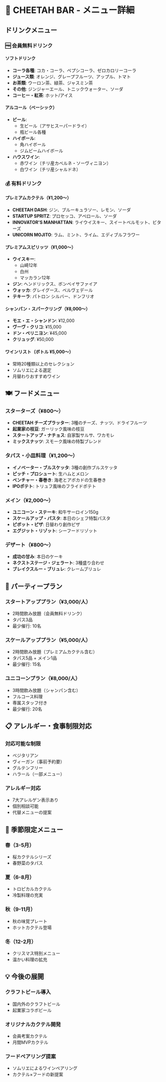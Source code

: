 # 🍹 CHEETAH BAR - メニュー詳細

## ドリンクメニュー

### 🆓 会員無料ドリンク

#### ソフトドリンク
- **コーラ各種**: コカ・コーラ、ペプシコーラ、ゼロカロリーコーラ
- **ジュース類**: オレンジ、グレープフルーツ、アップル、トマト
- **お茶類**: ウーロン茶、緑茶、ジャスミン茶
- **その他**: ジンジャーエール、トニックウォーター、ソーダ
- **コーヒー・紅茶**: ホット/アイス

#### アルコール（ベーシック）
- **ビール**: 
  - 生ビール（アサヒスーパードライ）
  - 瓶ビール各種
- **ハイボール**: 
  - 角ハイボール
  - ジムビームハイボール
- **ハウスワイン**:
  - 赤ワイン（チリ産カベルネ・ソーヴィニヨン）
  - 白ワイン（チリ産シャルドネ）

### 💰 有料ドリンク

#### プレミアムカクテル（¥1,200〜）
- **CHEETAH DASH**: ジン、ブルーキュラソー、レモン、ソーダ
- **STARTUP SPRITZ**: プロセッコ、アペロール、ソーダ
- **INNOVATOR'S MANHATTAN**: ライウイスキー、スイートベルモット、ビターズ
- **UNICORN MOJITO**: ラム、ミント、ライム、エディブルフラワー

#### プレミアムスピリッツ（¥1,000〜）
- **ウイスキー**: 
  - 山崎12年
  - 白州
  - マッカラン12年
- **ジン**: ヘンドリックス、ボンベイサファイア
- **ウォッカ**: グレイグース、ベルヴェデール
- **テキーラ**: パトロン シルバー、ドンフリオ

#### シャンパン・スパークリング（¥8,000〜）
- **モエ・エ・シャンドン**: ¥12,000
- **ヴーヴ・クリコ**: ¥15,000
- **ドン・ペリニヨン**: ¥45,000
- **クリュッグ**: ¥50,000

#### ワインリスト（ボトル ¥5,000〜）
- 常時20種類以上のセレクション
- ソムリエによる選定
- 月替わりおすすめワイン

## 🍽️ フードメニュー

### スターターズ（¥800〜）
- **CHEETAH チーズプラッター**: 3種のチーズ、ナッツ、ドライフルーツ
- **起業家の枝豆**: ガーリック風味の枝豆
- **スタートアップ・ナチョス**: 自家製サルサ、ワカモレ
- **ミックスナッツ**: スモーク風味の特製ブレンド

### タパス・小皿料理（¥1,200〜）
- **イノベーター・ブルスケッタ**: 3種の創作ブルスケッタ
- **ピッチ・プロシュート**: 生ハムとメロン
- **ベンチャー・春巻き**: 海老とアボカドの生春巻き
- **IPOポテト**: トリュフ風味のフライドポテト

### メイン（¥2,000〜）
- **ユニコーン・ステーキ**: 和牛サーロイン150g
- **スケールアップ・パスタ**: 本日のシェフ特製パスタ
- **ピボット・ピザ**: 日替わり創作ピザ
- **エグジット・リゾット**: シーフードリゾット

### デザート（¥800〜）
- **成功の甘み**: 本日のケーキ
- **ネクストステージ・ジェラート**: 3種盛り合わせ
- **ブレイクスルー・ブリュレ**: クレームブリュレ

## 🎉 パーティープラン

### スタートアッププラン（¥3,000/人）
- 2時間飲み放題（会員無料ドリンク）
- タパス3品
- 最少催行: 10名

### スケールアッププラン（¥5,000/人）
- 2時間飲み放題（プレミアムカクテル含む）
- タパス5品 + メイン1品
- 最少催行: 15名

### ユニコーンプラン（¥8,000/人）
- 3時間飲み放題（シャンパン含む）
- フルコース料理
- 専属スタッフ付き
- 最少催行: 20名

## 📋 アレルギー・食事制限対応

### 対応可能な制限
- ベジタリアン
- ヴィーガン（事前予約要）
- グルテンフリー
- ハラール（一部メニュー）

### アレルギー対応
- 7大アレルゲン表示あり
- 個別相談可能
- 代替メニューの提案

## 🌟 季節限定メニュー

### 春（3-5月）
- 桜カクテルシリーズ
- 春野菜のタパス

### 夏（6-8月）
- トロピカルカクテル
- 冷製料理の充実

### 秋（9-11月）
- 秋の味覚プレート
- ホットカクテル登場

### 冬（12-2月）
- クリスマス特別メニュー
- 温かい料理の拡充

## 💡 今後の展開

### クラフトビール導入
- 国内外のクラフトビール
- 起業家コラボビール

### オリジナルカクテル開発
- 会員考案カクテル
- 月間MVPカクテル

### フードペアリング提案
- ソムリエによるワインペアリング
- カクテル×フードの新提案